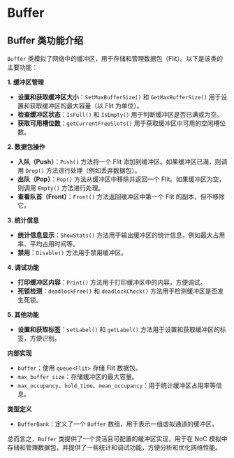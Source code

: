 # Buffer
## Buffer 类功能介绍

`Buffer` 类模拟了网络中的缓冲区，用于存储和管理数据包（Flit）。以下是该类的主要功能：

**1. 缓冲区管理**

*   **设置和获取缓冲区大小**：`SetMaxBufferSize()` 和 `GetMaxBufferSize()` 用于设置和获取缓冲区的最大容量（以 Flit 为单位）。
*   **检查缓冲区状态**：`IsFull()` 和 `IsEmpty()` 用于判断缓冲区是否已满或为空。
*   **获取可用槽位数**：`getCurrentFreeSlots()` 用于获取缓冲区中可用的空闲槽位数。

**2. 数据包操作**

*   **入队（Push）**：`Push()` 方法将一个 Flit 添加到缓冲区。如果缓冲区已满，则调用 `Drop()` 方法进行处理（例如丢弃数据包）。
*   **出队（Pop）**：`Pop()` 方法从缓冲区中移除并返回一个 Flit。如果缓冲区为空，则调用 `Empty()` 方法进行处理。
*   **查看队首（Front）**：`Front()` 方法返回缓冲区中第一个 Flit 的副本，但不移除它。

**3. 统计信息**

*   **统计信息显示**：`ShowStats()` 方法用于输出缓冲区的统计信息，例如最大占用率、平均占用时间等。
*   **禁用**：`Disable()` 方法用于禁用缓冲区。

**4. 调试功能**

*   **打印缓冲区内容**：`Print()` 方法用于打印缓冲区中的内容，方便调试。
*   **死锁检测**：`deadlockFree()` 和 `deadlockCheck()` 方法用于检测缓冲区是否发生死锁。

**5. 其他功能**

*   **设置和获取标签**：`setLabel()` 和 `getLabel()` 方法用于设置和获取缓冲区的标签，方便识别。

**内部实现**

*   `buffer`：使用 `queue<Flit>` 存储 Flit 数据包。
*   `max_buffer_size`：存储缓冲区的最大容量。
*   `max_occupancy`、`hold_time`、`mean_occupancy`：用于统计缓冲区占用率等信息。

**类型定义**

*   `BufferBank`：定义了一个 `Buffer` 数组，用于表示一组虚拟通道的缓冲区。

总而言之，`Buffer` 类提供了一个灵活且可配置的缓冲区实现，用于在 NoC 模拟中存储和管理数据包，并提供了一些统计和调试功能，方便分析和优化网络性能。